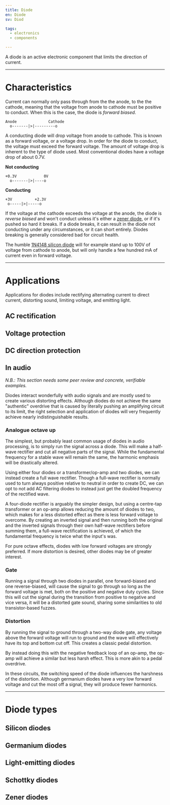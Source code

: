 ```yaml
---
title: Diode
en: Diode
sv: Diod

tags:
  - electronics
  - components

---
```


A diode is an active electronic component that limits the direction of current.

---

# Characteristics

Current can normally only pass through from the the anode, to the the cathode,
meaning that the voltage from anode to cathode must be positive to conduct.
When this is the case, the diode is *forward biased*.

```
Anode              Cathode
  o-------|>|---------o
```

A conducting diode will drop voltage from anode to cathode. This is known as a
forward voltage, or a voltage drop. In order for the diode to conduct, the
voltage must exceed the forward voltage. The amount of voltage drop is inherent
to the type of diode used. Most conventional diodes have a voltage drop of
about 0.7V.

**Not conducting**
```
+0.3V            0V
  o-------|>|----o
```

**Conducting**
```
+3V          +2.3V
 o-----|>|-----o
```

If the voltage at the cathode exceeds the voltage at the anode, the diode is
*reverse biased* and won't conduct unless it's either a [zener
diode](#Zener_diodes), or if it's pushed so hard it breaks. If a diode breaks,
it can result in the diode not conducting under any circumstances, or it can
short entirely. Diodes breaking is generally considered bad for circuit health.

The humble [1N4148 silicon
diode](https://en.wikipedia.org/wiki/1N4148_signal_diode) will for example
stand up to 100V of voltage from cathode to anode, but will only handle a few
hundred mA of current even in forward voltage.

---

# Applications

Applications for diodes include rectifying alternating current to direct
current, distorting sound, limiting voltage, and emitting light.

## AC rectification

## Voltage protection

## DC direction protection

## In audio

*N.B.: This section needs some peer review and concrete, verifiable examples.*

Diodes interact wonderfully with audio signals and are mostly used to create
various distorting effects. Although diodes do not achieve the same "authentic"
overdrive that is caused by literally pushing an amplifying circuit to its
limit, the right selection and application of diodes will very frequently
achieve nearly indistinguishable results.

### Analogue octave up

The simplest, but probably least common usage of diodes in audio processing, is
to simply run the signal across a diode. This will make a half-wave rectifier
and cut all negative parts of the signal. While the fundamental frequency for a
stable wave will remain the same, the harmonic emphasis will be drastically
altered.

Using either four diodes or a transformer/op-amp and two diodes, we can instead
create a full wave rectifier. Though a full-wave rectifier is normally used to
turn always positive relative to neutral in order to create DC, we can opt to
not add AC filtering diodes to instead just get the doubled frequency of the
rectified wave.

A four-diode rectifier is arguably the simpler design, but using a centre-tap
transformer or an op-amp allows reducing the amount of diodes to two, which
makes for a less distorted effect as there is less forward voltage to overcome.
By creating an inverted signal and then running both the original and the
inverted signals through their own half-wave rectifiers before summing them, a
full-wave rectification is achieved, of which the fundamental frequency is
twice what the input's was.

For pure octave effects, diodes with low forward voltages are strongly
preferred. If more distortion is desired, other diodes may be of greater
interest.

### Gate

Running a signal through two diodes in parallel, one forward-biased and one
reverse-biased, will cause the signal to go through so long as the forward
voltage is met, both on the positive and negative duty cycles. Since this will
cut the signal during the transition from positive to negative and vice versa,
it will be a distorted gate sound, sharing some similarities to old
transistor-based fuzzes.

### Distortion

By running the signal to ground through a two-way diode gate, any voltage above
the forward voltage will run to ground and the wave will effectively have its
top and bottom cut off. This creates a classic pedal distortion.

By instead doing this with the negative feedback loop of an op-amp, the op-amp
will achieve a similar but less harsh effect. This is more akin to a pedal
overdrive.

In these circuits, the switching speed of the diode influences the harshness of
the distortion. Although germanium diodes have a very low forward voltage and
cut the most off a signal, they will produce fewer harmonics.

---

# Diode types

## Silicon diodes

## Germanium diodes

## Light-emitting diodes

## Schottky diodes

## Zener diodes

